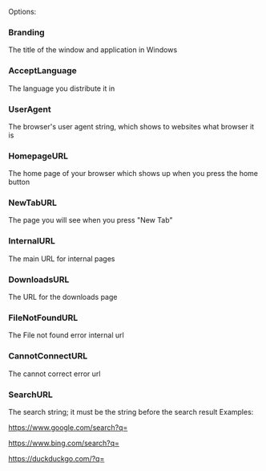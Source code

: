 Options:
### Branding
The title of the window and application in Windows
### AcceptLanguage
The language you distribute it in
### UserAgent
The browser's user agent string, which shows to websites what browser it is
### HomepageURL
The home page of your browser which shows up when you press the home button
### NewTabURL
The page you will see when you press "New Tab"
### InternalURL
The main URL for internal pages
### DownloadsURL
The URL for the downloads page
### FileNotFoundURL
The File not found error internal url
### CannotConnectURL
The cannot correct error url
### SearchURL
The search string; it must be the string before the search result
Examples:

https://www.google.com/search?q=

https://www.bing.com/search?q=

https://duckduckgo.com/?q=
